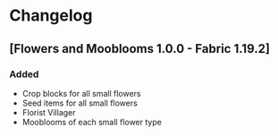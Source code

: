 # Changelog

## [Flowers and Mooblooms 1.0.0 - Fabric 1.19.2]

### Added
- Crop blocks for all small flowers
- Seed items for all small flowers
- Florist Villager
- Mooblooms of each small flower type